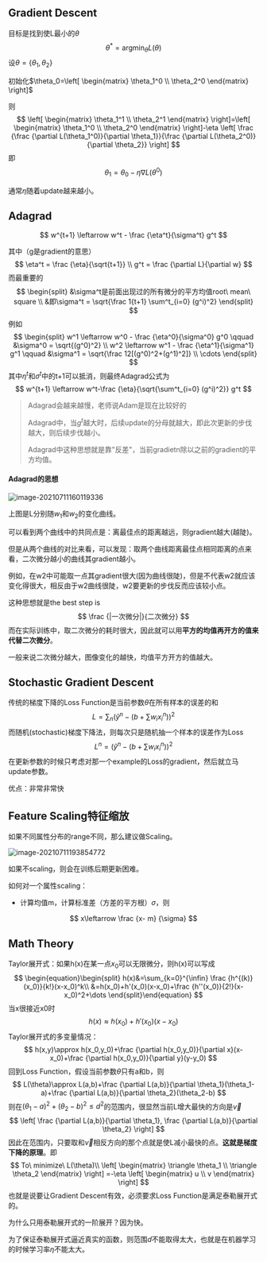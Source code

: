 ## Gradient Descent

目标是找到使L最小的$\theta$
$$
\theta^* = \mathop {argmin}_{\theta} L(\theta)
$$
设$\theta=\{\theta_1, \theta_2\}$

初始化$\theta_0=\left[ \begin{matrix} \theta_1^0 \\ \theta_2^0 \end{matrix} \right]$

则
$$
\left[ \begin{matrix} \theta_1^1 \\ \theta_2^1 \end{matrix} \right]=\left[ \begin{matrix} \theta_1^0 \\ \theta_2^0 \end{matrix} \right]-\eta \left[ \frac {\frac {\partial L(\theta_1^0)}{\partial \theta_1}}{\frac {\partial L(\theta_2^0)}{\partial \theta_2}} \right]
$$
即
$$
\theta_1 = \theta_0 - \eta \nabla L(\theta^0)
$$

通常$\eta$随着update越来越小。



## Adagrad

$$
w^{t+1} \leftarrow w^t - \frac {\eta^t}{\sigma^t} g^t
$$

其中（g是gradient的意思）
$$
\eta^t = \frac {\eta}{\sqrt{t+1}} \\
g^t = \frac {\partial L}{\partial w}
$$
而最重要的
$$
\begin{split}
&\sigma^t是前面出现过的所有微分的平方均值root\ mean\ square \\
&即\sigma^t = \sqrt{\frac 1{t+1} \sum^t_{i=0} (g^i)^2}
\end{split}
$$
例如
$$
\begin{split}
w^1 \leftarrow  w^0 - \frac {\eta^0}{\sigma^0} g^0 \qquad &\sigma^0 = \sqrt{(g^0)^2} \\
w^2 \leftarrow  w^1 - \frac {\eta^1}{\sigma^1} g^1 \qquad &\sigma^1 = \sqrt{\frac 12[(g^0)^2+(g^1)^2]} \\
\cdots
\end{split}
$$
其中$\eta^t$和$\sigma^t$中的t+1可以抵消，则最终Adagrad公式为
$$
w^{t+1} \leftarrow w^t-\frac {\eta}{\sqrt{\sum^t_{i=0} (g^i)^2}} g^t
$$

> Adagrad会越来越慢，老师说Adam是现在比较好的
>
> Adagrad中，当$g^t$越大时，后续update的分母就越大，即此次更新的步伐越大，则后续步伐越小。
>
> Adagrad中这种思想就是靠"反差"，当前gradietn除以之前的gradient的平方均值。



#### Adagrad的思想

![image-20210711160119336](/images/image00.png)

上图是L分别随$w_1$和$w_2$的变化曲线。

可以看到两个曲线中的共同点是：离最佳点的距离越远，则gradient越大(越陡)。

但是从两个曲线的对比来看，可以发现：取两个曲线距离最佳点相同距离的点来看，二次微分越小的曲线其gradient越小。

例如，在w2中可能取一点其gradient很大(因为曲线很陡)，但是不代表w2就应该变化得很大，相反由于w2曲线很陡，w2要更新的步伐反而应该较小点。

这种思想就是the best step is
$$
\frac {|一次微分|}{二次微分}
$$
而在实际训练中，取二次微分的耗时很大，因此就可以用**平方的均值再开方的值来代替二次微分**。

一般来说二次微分越大，图像变化的越快，均值平方开方的值越大。



## Stochastic Gradient Descent

传统的梯度下降的Loss Function是当前参数$\theta$在所有样本的误差的和
$$
L=\sum_n(\hat y^n-(b+\sum w_i x_i^n))^2
$$
而随机(stochastic)梯度下降法，则每次只是随机抽一个样本的误差作为Loss
$$
L^n=(\hat y^n-(b+\sum w_i x_i^n))^2
$$
在更新参数的时候只考虑对那一个example的Loss的gradient，然后就立马update参数。

优点：非常非常快



## Feature Scaling特征缩放

如果不同属性分布的range不同，那么建议做Scaling。

![image-20210711193854772](/images/image01.png)

如果不scaling，则会在训练后期更新困难。

如何对一个属性scaling：

- 计算均值m，计算标准差（方差的平方根）$\sigma$，则

$$
x\leftarrow \frac {x- m} {\sigma}
$$



## Math Theory

Taylor展开式：如果h(x)在某一点$x_0$可以无限微分，则h(x)可以写成
$$
\begin{equation}\begin{split}
h(x)&=\sum_{k=0}^{\infin} \frac {h^{(k)}(x_0)}{k!}(x-x_0)^k\\
&=h(x_0)+h'(x_0)(x-x_0)+\frac {h''(x_0)}{2!}(x-x_0)^2+\dots
\end{split}\end{equation}
$$
当x很接近x0时
$$
h(x) \approx h(x_0)+h'(x_0)(x-x_0)
$$
Taylor展开式的多变量情况：
$$
h(x,y)\approx h(x_0,y_0)+\frac {\partial h(x_0,y_0)}{\partial x}(x-x_0)+\frac {\partial h(x_0,y_0)}{\partial y}(y-y_0)
$$
回到Loss Function，假设当前参数$\theta$只有a和b，则
$$
L(\theta)\approx L(a,b)+\frac {\partial L(a,b)}{\partial \theta_1}(\theta_1-a)+\frac {\partial L(a,b)}{\partial \theta_2}(\theta_2-b)
$$
则在$(\theta_1-a)^2+(\theta_2-b)^2 \le d^2$的范围内，很显然当前L增大最快的方向是$\vec v$
$$
\left[ \frac {\partial L(a,b)}{\partial \theta_1}, \frac {\partial L(a,b)}{\partial \theta_2} \right]
$$
因此在范围内，只要取和$\vec v$相反方向的那个点就是使L减小最快的点。**这就是梯度下降的原理**。即
$$
To\ minimize\ L(\theta)\\
\left[ \begin{matrix}
\triangle \theta_1 \\
\triangle \theta_2
\end{matrix} \right]
=-\eta
\left[ \begin{matrix}
u \\
v
\end{matrix} \right]
$$
也就是说要让Gradient Descent有效，必须要求Loss Function是满足泰勒展开式的。

为什么只用泰勒展开式的一阶展开？因为快。

为了保证泰勒展开式逼近真实的函数，则范围$d$不能取得太大，也就是在机器学习的时候学习率$\eta$不能太大。

